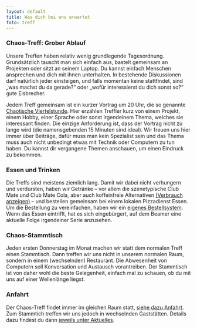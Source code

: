 ```yaml
---
layout: default
title: Was dich bei uns erwartet
foto: treff
---
```


### Chaos-Treff: Grober Ablauf
Unsere Treffen haben relativ wenig grundlegende Tagesordnung. Grundsätzlich
tauscht man sich einfach aus, bastelt gemeinsam an Projekten oder sitzt an
seinem Laptop. Du kannst einfach Menschen ansprechen und dich mit ihnen
unterhalten. In bestehende Diskussionen darf natürlich jeder einsteigen,
und falls momentan keine stattfindet, sind „was machst du da gerade?“ oder
„wofür interessierst du dich sonst so?“ gute Eisbrecher.

Jedem Treff gemeinsam ist ein kurzer Vortrag um 20 Uhr, die so genannte
[Chaotische Viertelstunde](chaotische_viertelstunde). Hier erzählen Treffler
kurz von einem Projekt, einem Hobby, einer Sprache oder sonst irgendeinem
Thema, welches sie interessant finden. Die einzige Anforderung ist, dass der
Vortrag nicht zu lange wird (die namensgebenden 15 Minuten sind ideal). Wir
freuen uns hier immer über Beiträge, dafür muss man kein Spezialist sein und
das Thema muss auch nicht unbedingt etwas mit Technik oder Computern zu tun
haben. Du kannst dir vergangene Themen anschauen, um einen Eindruck zu
bekommen.


### Essen und Trinken
Die Treffs sind meistens ziemlich lang. Damit wir dabei nicht verhungern und
verdursten, haben wir Getränke – vor allem die szenetypische Club Mate und Club
Mate Cola, aber auch koffeinfreie Alternativen [(Verbrauch anzeigen)](verbrauch.html)
– und bestellen gemeinsam bei einem lokalen Pizzadienst Essen. Um die Bestellung
zu vereinfachen, haben wir ein [eigenes Bestellsystem](pizza.html). Wenn das Essen
eintrifft, hat es sich eingebürgert, auf dem Beamer eine aktuelle Folge irgendeiner
Serie anzusehen.

### Chaos-Stammtisch
Jeden ersten Donnerstag im Monat machen wir statt dem normalen Treff einen
Stammtisch. Dann treffen wir uns nicht in unserem normalen Raum, sondern in
einem (wechselnden) Restaurant. Die Abwesenheit von Computern soll Konversation
und Austausch vorantreiben. Der Stammtisch ist von daher wohl die beste
Gelegenheit, einfach mal zu schauen, ob du mit uns auf einer Wellenlänge
liegst.

### Anfahrt
Der Chaos-Treff findet immer im gleichen Raum statt,
[siehe dazu Anfahrt](anfahrt.html). Zum Stammtich treffen wir uns jedoch in
wechselnden Gaststätten. Details dazu findest du dann
[jeweils unter Aktuelles](index.html).
